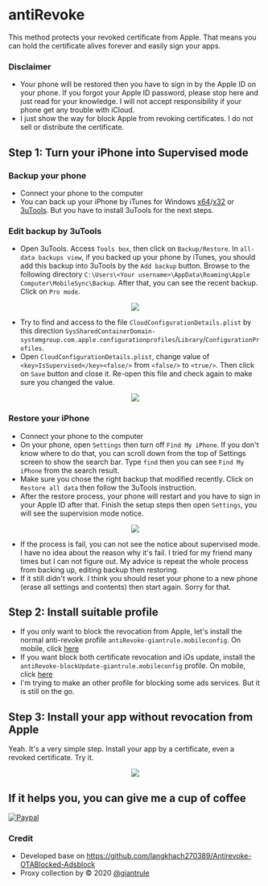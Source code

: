 # antiRevoke
This method protects your revoked certificate from Apple. That means you can hold the certificate alives forever and easily sign your apps.
### Disclaimer
* Your phone will be restored then you have to sign in by the Apple ID on your phone. If you forgot your Apple ID password, please stop here and just read for your knowledge. I will not accept responsibility if your phone get any trouble with iCloud. 
* I just show the way for block Apple from revoking certificates. I do not sell or distribute the certificate.
## Step 1: Turn your iPhone into Supervised mode
### Backup your phone
* Connect your phone to the computer
* You can back up your iPhone by iTunes for Windows [x64](https://www.apple.com/itunes/download/win64/)/[x32](https://www.apple.com/itunes/download/win32/) or [3uTools](http://www.3u.com/). But you have to install 3uTools for the next steps.
### Edit backup by 3uTools
* Open 3uTools. Access `Tools box`, then click on `Backup/Restore`. In `all-data backups view`, if you backed up your phone by iTunes, you should add this backup into 3uTools by the `Add backup` button. Browse to the following directory `C:\Users\<Your username>\AppData\Roaming\Apple Computer\MobileSync\Backup`. After that, you can see the recent backup. Click on `Pro mode`.

<p align="center">
  <img src="https://github.com/giantrule/antiRevoke/raw/master/imgs/01.jpg">
</p>


* Try to find and access to the file `CloudConfigurationDetails.plist` by this direction `SysSharedContainerDomain-systemgroup.com.apple.configurationprofiles`/`Library`/`ConfigurationProfiles`.
* Open `CloudConfigurationDetails.plist`, change value of `<key>IsSupervised</key><false/>` from `<false/>` to `<true/>`. Then click on `Save` button and close it. Re-open this file and check again to make sure you changed the value.

<p align="center">
  <img src="https://github.com/giantrule/antiRevoke/raw/master/imgs/02.jpg">
</p>

### Restore your iPhone
* Connect your phone to the computer
* On your phone, open `Settings` then turn off `Find My iPhone`. If you don't know where to do that, you can scroll down from the top of Settings screen to show the search bar. Type `find` then you can see `Find My iPhone` from the search result.
* Make sure you chose the right backup that modified recently. Click on `Restore all data` then follow the 3uTools instruction.
* After the restore process, your phone will restart and you have to sign in your Apple ID after that. Finish the setup steps then open `Settings`, you will see the supervision mode notice.

<p align="center">
  <img src="https://github.com/giantrule/antiRevoke/raw/master/imgs/03.png">
</p>

* If the process is fail, you can not see the notice about supervised mode. I have no idea about the reason why it's fail. I tried for my friend many times but I can not figure out. My advice is repeat the whole process from backing up, editing backup then restoring.
* If it still didn't work. I think you should reset your phone to a new phone (erase all settings and contents) then start again. Sorry for that.

## Step 2: Install suitable profile
* If you only want to block the revocation from Apple, let's install the normal anti-revoke profile `antiRevoke-giantrule.mobileconfig`. On mobile, click [here](https://raw.githubusercontent.com/giantrule/antiRevoke/master/antiRevoke-giantrule.mobileconfig)
* If you want block both certificate revocation and iOs update, install the `antiRevoke-blockUpdate-giantrule.mobileconfig` profile. On mobile, click [here](https://raw.githubusercontent.com/giantrule/antiRevoke/master/antiRevoke-blockUpdate-giantrule.mobileconfig)
* I'm trying to make an other profile for blocking some ads services. But it is still on the go.
## Step 3: Install your app without revocation from Apple
Yeah. It's a very simple step. Install your app by a certificate, even a revoked certificate. Try it.

<p align="center">
  <img src="https://github.com/giantrule/antiRevoke/raw/master/imgs/04.png">
</p>

## If it helps you, you can give me a cup of coffee
[![Paypal](https://www.paypalobjects.com/en_US/i/btn/btn_donateCC_LG.gif)](https://paypal.me/ltn119412)

### Credit
* Developed base on https://github.com/langkhach270389/Antirevoke-OTABlocked-Adsblock
* Proxy collection by © 2020 [@giantrule](https://github.com/giantrule/antiRevoke/)
